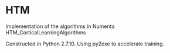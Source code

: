 # HTM
Implementation of the algorithms in Numenta HTM_CorticalLearningAlgorithms

Constructed in Python 2.7.10.
Using py2exe to accelerate training.
